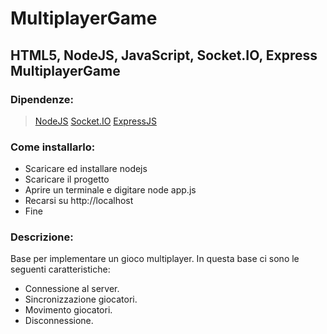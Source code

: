 # MultiplayerGame
## HTML5, NodeJS, JavaScript, Socket.IO, Express MultiplayerGame

### Dipendenze:
> [NodeJS](https://nodejs.org/)
> [Socket.IO](https://socket.io/)
> [ExpressJS](http://expressjs.com/)

### Come installarlo:
* Scaricare ed installare nodejs
* Scaricare il progetto
* Aprire un terminale e digitare node app.js
* Recarsi su http://localhost
* Fine

### Descrizione:
Base per implementare un gioco multiplayer.
In questa base ci sono le seguenti caratteristiche:
* Connessione al server.
* Sincronizzazione giocatori.
* Movimento giocatori.
* Disconnessione.
